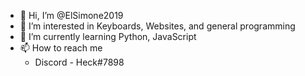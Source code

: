 - 👋 Hi, I’m @ElSimone2019
- 👀 I’m interested in Keyboards, Websites, and general programming
- 🌱 I’m currently learning Python, JavaScript
- 📫 How to reach me 
  - Discord - Heck#7898

<!---
ElSimone2019/ElSimone2019 is a ✨ special ✨ repository because its `README.md` (this file) appears on your GitHub profile.
You can click the Preview link to take a look at your changes.
--->
